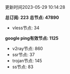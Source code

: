 更新时间2023-05-29 10:14:28

**总订阅: 223**
**总节点: 47890**
- vless节点: 34

**google ping有效节点: 1125**
- v2ray节点: 860
- ssr节点: 37
- trojan节点: 145
- ss节点: 83
